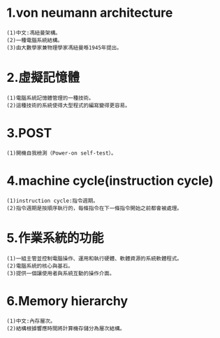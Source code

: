 # 1.von neumann architecture
~~~
(1)中文:馮紐曼架構。
(2)一種電腦系統結構。
(3)由大數學家兼物理學家馮紐曼喺1945年提出。
~~~
# 2.虛擬記憶體
~~~
(1)電腦系統記憶體管理的一種技術。
(2)這種技術的系統使得大型程式的編寫變得更容易。
~~~
# 3.POST
~~~
(1)開機自我檢測（Power-on self-test）。
~~~
# 4.machine cycle(instruction cycle)
~~~
(1)instruction cycle:指令週期。
(2)指令週期是按順序執行的，每條指令在下一條指令開始之前都會被處理。
~~~
# 5.作業系統的功能
~~~
(1)一組主管並控制電腦操作、運用和執行硬體、軟體資源的系統軟體程式。
(2)電腦系統的核心與基石。
(3)提供一個讓使用者與系統互動的操作介面。
~~~
# 6.Memory hierarchy
~~~
(1)中文:內存層次。
(2)結構根據響應時間將計算機存儲分為層次結構。
~~~
